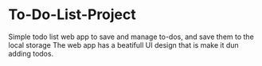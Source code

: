 # To-Do-List-Project

Simple todo list web app to save and manage to-dos, and save them to the local storage The web app has a beatifull UI design that is make it dun adding todos.
